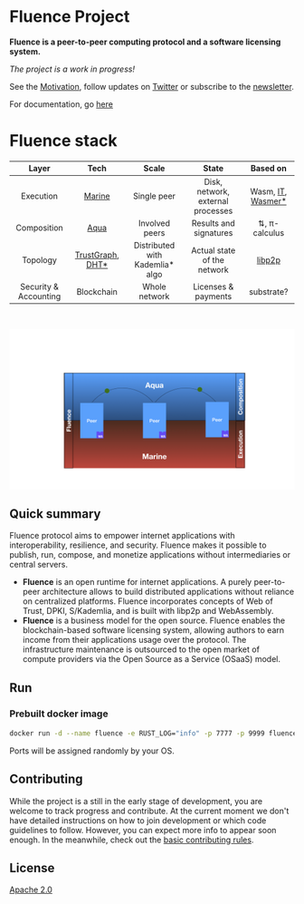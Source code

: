 # Fluence Project

**Fluence is a peer-to-peer computing protocol and a software licensing system.** 

*The project is a work in progress!* 

See the [Motivation](http://fluence.network/manifesto.html), follow updates on [Twitter](https://twitter.com/fluence_project) or subscribe to the [newsletter](https://fluence.network/).

For documentation, go [here](https://fluence.dev/)

# Fluence stack


|         Layer         |                                                               Tech                                                               |              Scale              |               State               |                          Based on                          |
| :-------------------: | :------------------------------------------------------------------------------------------------------------------------------: | :-----------------------------: | :-------------------------------: | :--------------------------------------------------------: |
|       Execution       |                                            [Marine](https://github.com/fluencelabs/marine)                                             |           Single peer           | Disk, network, external processes | Wasm, [IT](https://github.com/fluencelabs/interface-types), [Wasmer*](https://github.com/fluencelabs/wasmer) |
|      Composition      |                                     [Aqua](https://github.com/fluencelabs/aqua)                                      |         Involved peers          |      Results and signatures       |                       ⇅, π-calculus                        |
|       Topology        | [TrustGraph](https://github.com/fluencelabs/fluence/tree/master/trust-graph), [DHT*](https://github.com/fluencelabs/rust-libp2p) | Distributed with Kademlia* algo |    Actual state of the network    |      [libp2p](https://github.com/libp2p/rust-libp2p)       |
| Security & Accounting |                                                            Blockchain                                                            |          Whole network          |        Licenses & payments        |                         substrate?                         |

<br/>

<p width="100%">
<img alt="aquamarine scheme" align="center" src="images/aqua_marine_stack.png"/>
</p>

## Quick summary

Fluence protocol aims to empower internet applications with interoperability, resilience, and security. Fluence makes it possible to publish, run, compose, and monetize applications without intermediaries or central servers.

- **Fluence** is an open runtime for internet applications. A purely peer-to-peer architecture allows to build distributed applications without reliance on centralized platforms. Fluence incorporates concepts of Web of Trust, DPKI, S/Kademlia, and is built with libp2p and WebAssembly.
- **Fluence** is a business model for the open source. Fluence enables the blockchain-based software licensing system, allowing authors to earn income from their applications usage over the protocol. The infrastructure maintenance is outsourced to the open market of compute providers via the Open Source as a Service (OSaaS) model.


## Run
### Prebuilt docker image
```bash
docker run -d --name fluence -e RUST_LOG="info" -p 7777 -p 9999 fluencelabs/fluence
```
Ports will be assigned randomly by your OS.

## **Contributing**

While the project is a still in the early stage of development, you are welcome to track progress and contribute. At the current moment we don't have detailed instructions on how to join development or which code guidelines to follow. However, you can expect more info to appear soon enough. In the meanwhile, check out the [basic contributing rules](CONTRIBUTING.md).

## **License**

[Apache 2.0](LICENSE)
